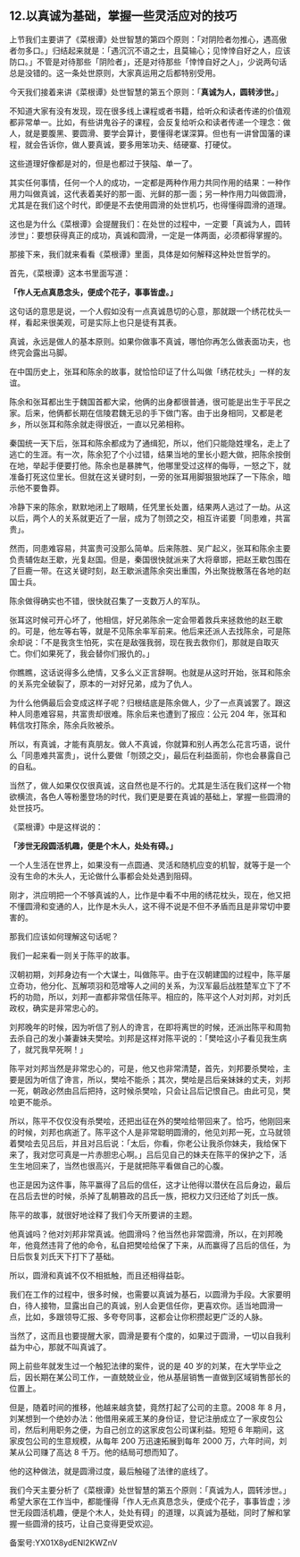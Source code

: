 ## 12.以真诚为基础，掌握一些灵活应对的技巧
上节我们主要讲了《菜根谭》处世智慧的第四个原则：「对阴险者勿推心，遇高傲者勿多口。」归结起来就是：「遇沉沉不语之士，且莫输心；见悻悻自好之人，应该防口。」不管是对待那些「阴险者」，还是对待那些「悻悻自好之人」，少说两句话总是没错的。这一条处世原则，大家真运用之后都特别受用。


今天我们接着来讲《菜根谭》处世智慧的第五个原则：「**真诚为人，圆转涉世。**」


不知道大家有没有发现，现在很多线上课程或者书籍，给听众和读者传递的价值观都非常单一。比如，有些讲鬼谷子的课程，会反复给听众和读者传递一个理念：做人，就是要腹黑、要圆滑、要学会算计，要懂得老谋深算。但也有一讲曾国藩的课程，就会告诉你，做人要真诚，要多用笨功夫、结硬寨、打硬仗。


这些道理好像都是对的，但是也都过于狭隘、单一了。


其实任何事情，任何一个人的成功，一定都是两种作用力共同作用的结果：一种作用力叫做真诚，这代表着美好的那一面、光鲜的那一面；另一种作用力叫做圆滑，尤其是在我们这个时代，即便是不去使用圆滑的处世机巧，也得懂得圆滑的道理。


这也是为什么《菜根谭》会提醒我们：在处世的过程中，一定要「真诚为人，圆转涉世」：要想获得真正的成功，真诚和圆滑，一定是一体两面，必须都得掌握的。


那接下来，我们就来看看《菜根谭》里面，具体是如何解释这种处世哲学的。


首先，《菜根谭》这本书里面写道：


**「作人无点真恳念头，便成个花子，事事皆虚。」**


这句话的意思是说，一个人假如没有一点真诚恳切的心意，那就跟一个绣花枕头一样，看起来很美观，可是实际上也只是徒有其表。


真诚，永远是做人的基本原则。如果你做事不真诚，哪怕你再怎么做表面功夫，也终究会露出马脚。


在中国历史上，张耳和陈余的故事，就恰恰印证了什么叫做「绣花枕头」一样的友谊。


陈余和张耳都出生于魏国首都大梁，他俩的出身都很普通，很可能是出生于平民之家。后来，他俩都长期在信陵君魏无忌的手下做门客。由于出身相同，又都是老乡，所以张耳和陈余就走得很近，一直以兄弟相称。


秦国统一天下后，张耳和陈余都成为了通缉犯，所以，他们只能隐姓埋名，走上了逃亡的生涯。有一次，陈余犯了个小过错，结果当地的里长小题大做，把陈余按倒在地，举起手便要打他。陈余也是暴脾气，他哪里受过这样的侮辱，一怒之下，就准备打死这位里长。但就在这关键时刻，一旁的张耳用脚狠狠地踩了一下陈余，暗示他不要鲁莽。


冷静下来的陈余，默默地闭上了眼睛，任凭里长处置，结果两人逃过了一劫。从这以后，两个人的关系就更近了一层，成为了刎颈之交，相互许诺要「同患难，共富贵」。


然而，同患难容易，共富贵可没那么简单。后来陈胜、吴广起义，张耳和陈余主要负责辅佐赵王歇，光复赵国。但是，秦国很快就派来了大将章邯，把赵王歇包围在了巨鹿一带。在这关键时刻，赵王歇派遣陈余突出重围，外出聚拢散落在各地的赵国士兵。


陈余做得确实也不错，很快就召集了一支数万人的军队。


张耳这时候可开心坏了，他相信，好兄弟陈余一定会带着救兵来拯救他的赵王歇的。可是，他左等右等，就是不见陈余率军前来。他后来还派人去找陈余，可是陈余却说：「不是我贪生怕死，实在是敌强我弱，现在我去救你们，那就是自取灭亡。你们如果死了，我会替你们报仇的。」


你瞧瞧，这话说得多么绝情，又多么义正言辞啊。也就是从这时开始，张耳和陈余的关系完全破裂了，原本的一对好兄弟，成为了仇人。


为什么他俩最后会变成这样子呢？归根结底是陈余做人，少了一点真诚罢了。跟这种人同患难容易，共富贵却很难。陈余后来也遭到了报应：公元 204 年，张耳和韩信攻打陈余，陈余兵败被杀。


所以，有真诚，才能有真朋友。做人不真诚，你就算和别人再怎么花言巧语，说什么「同患难共富贵」，说什么要做「刎颈之交」，最后在利益面前，你也会暴露自己的自私。


当然了，做人如果仅仅很真诚，这自然也是不行的。尤其是生活在我们这样一个物欲横流，各色人等粉墨登场的时代，我们更是要在真诚的基础上，掌握一些圆滑的处世技巧。


《菜根谭》中是这样说的：


**「涉世无段圆活机趣，便是个木人，处处有碍。」**


一个人生活在世界上，如果没有一点圆通、灵活和随机应变的机智，就等于是一个没有生命的木头人，无论做什么事都会处处遇到阻碍。


刚才，洪应明把一个不够真诚的人，比作是中看不中用的绣花枕头，现在，他又把不懂圆滑和变通的人，比作是木头人，这不得不说是不但不矛盾而且是非常切中要害的。


那我们应该如何理解这句话呢？


我们一起来看一则关于陈平的故事。


汉朝初期，刘邦身边有一个大谋士，叫做陈平。由于在汉朝建国的过程中，陈平屡立奇功，他分化、瓦解项羽和范增等人之间的关系，为汉军最后战胜楚军立下了不朽的功勋，所以，刘邦一直都非常信任陈平。相应的，陈平这个人对刘邦，对刘氏政权，确实是非常忠心的。


刘邦晚年的时候，因为听信了别人的谗言，在即将离世的时候，还派出陈平和周勃去杀自己的发小兼妻妹夫樊哙。刘邦是这样对陈平说的：「樊哙这小子看见我生病了，就咒我早死啊！」


陈平对刘邦当然是非常忠心的，可是，他又也非常清楚，首先，刘邦要杀樊哙，主要是因为听信了谗言，所以，樊哙不能杀；其次，樊哙是吕后亲妹妹的丈夫，刘邦一死，朝政必然由吕后把持，这时候杀樊哙，只会让吕后记恨自己。由此可见，樊哙更不能杀。


所以，陈平不仅仅没有杀樊哙，还把出征在外的樊哙给带回来了。恰巧，他刚回来的时候，刘邦也病逝了。陈平这个人是非常聪明圆滑的，他见刘邦一死，立马就领着樊哙去见吕后，并且对吕后说：「太后，你看，你老公让我杀你妹夫，我给保下来了，我对您可真是一片赤胆忠心啊。」吕后见自己的妹夫在陈平的保护之下，活生生地回来了，当然也很高兴，于是就把陈平看做自己的心腹。


也正是因为这件事，陈平赢得了吕后的信任，这才让他得以潜伏在吕后身边，最后在吕后去世的时候，杀掉了乱朝篡政的吕氏一族，把权力又归还给了刘氏一族。


陈平的故事，就很好地诠释了我们今天所要讲的主题。


他真诚吗？他对刘邦非常真诚。他圆滑吗？他当然也非常圆滑，所以，在刘邦晚年，他竟然违背了他的命令，私自把樊哙给保了下来，从而赢得了吕后的信任，为日后恢复刘氏天下打下了基础。


所以，圆滑和真诚不仅不相抵触，而且还相得益彰。


我们在工作的过程中，很多时候，也需要以真诚为基石，以圆滑为手段。大家要明白，待人接物，显露出自己的真诚，别人会更信任你，更喜欢你。适当地圆滑一点，比如，多跟领导汇报、多夸夸同事，这都会让你积攒起更广泛的人脉。


当然了，这而且也要提醒大家，圆滑是要有个度的，如果过于圆滑，一切以自我利益为中心，那就不叫真诚了。


网上前些年就发生过一个触犯法律的案件，说的是 40 岁的刘某，在大学毕业之后，因长期在某公司工作，一直兢兢业业，他从基层销售一直做到区域销售部长的位置上。


但是，随着时间的推移，他越来越贪婪，竟然打起了公司的主意。2008 年 8 月，刘某想到一个绝妙办法：他借用亲戚王某的身份证，登记注册成立了一家皮包公司，然后利用职务之便，为自己创立的这家皮包公司谋利益。短短 6 年期间，这家皮包公司的生意规模，从每年 200 万迅速拓展到每年 2000 万，六年时间，刘某从公司赚了高达 8 千万。他的结局可想而知了。


他的这种做法，就是圆滑过度，最后触碰了法律的底线了。


我们今天主要分析了《菜根谭》处世智慧的第五个原则：「真诚为人，圆转涉世。」希望大家在工作当中，都能懂得「作人无点真恳念头，便成个花子，事事皆虚；涉世无段圆活机趣，便是个木人，处处有碍」的道理，以真诚为基础，同时了解和掌握一些圆滑的技巧，让自己变得更受欢迎。


备案号:YX01X8ydENl2KWZnV

